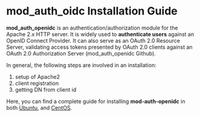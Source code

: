 
# mod_auth_oidc Installation Guide

**mod_auth_openidc** is an authentication/authorization module for the
Apache 2.x HTTP server. It is widely used to __authenticate users__
against an OpenID Connect Provider. It can also serve as an OAuth 2.0
Resource Server, validating access tokens presented by OAuth 2.0 clients
against an OAuth 2.0 Authorization Server (mod_auth_openidc Github).

In general, the following steps are involved in an installation:

1. setup of Apache2
2. client registration
3. getting DN from client id

Here, you can find a complete guide for installing **mod-auth-openidc**
in both [Ubuntu](./ubuntu-installation.md), and
[CentOS](./centos-installation.md).

